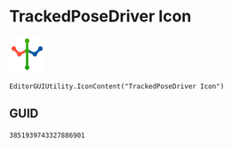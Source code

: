 # TrackedPoseDriver Icon
![](/img/TrackedPoseDriver%20Icon.png)

``` CSharp
EditorGUIUtility.IconContent("TrackedPoseDriver Icon")
```
## GUID
```
3851939743327886901
```
